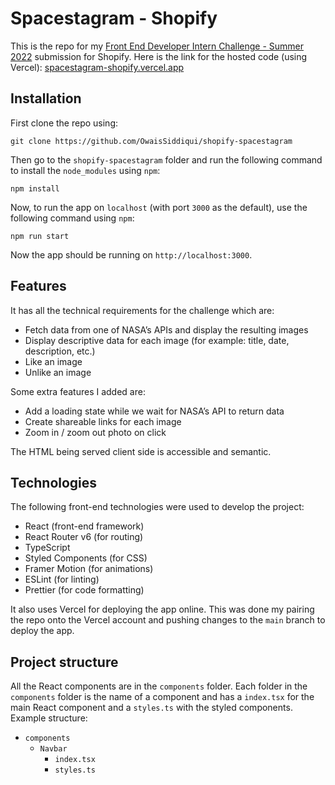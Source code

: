 # Spacestagram - Shopify

This is the repo for my [Front End Developer Intern Challenge - Summer 2022](https://docs.google.com/document/d/13zXpyrC2yGxoLXKktxw2VJG2Jw8SdUfliLM-bYQLjqE/edit#) submission for Shopify. Here is the link for the hosted code (using Vercel): [spacestagram-shopify.vercel.app](http://spacestagram-shopify.vercel.app/ "spacestagram-shopify.vercel.app")


## Installation

First clone the repo using:

    git clone https://github.com/OwaisSiddiqui/shopify-spacestagram

Then go to the `shopify-spacestagram` folder and run the following command to install the `node_modules` using `npm`:

    npm install

Now, to run the app on `localhost` (with port `3000` as the default), use the following command using `npm`:

    npm run start
    
Now the app should be running on `http://localhost:3000`.

## Features

It has all the technical requirements for the challenge which are:

 - Fetch data from one of NASA’s APIs and display the resulting images
-   Display descriptive data for each image (for example: title, date, description, etc.)
-   Like an image
-   Unlike an image

Some extra features I added are:

 - Add a loading state while we wait for NASA’s API to return data
 - Create shareable links for each image
 - Zoom in / zoom out photo on click

The HTML being served client side is accessible and semantic.

## Technologies

The following front-end technologies were used to develop the project:

 - React (front-end framework)
 - React Router v6 (for routing)
 - TypeScript
 - Styled Components (for CSS)
 - Framer Motion (for animations)
 - ESLint (for linting)
 - Prettier (for code formatting)

It also uses Vercel for deploying the app online. This was done my pairing the repo onto the Vercel account and pushing changes to the `main` branch to deploy the app.

## Project structure

All the React components are in the `components` folder. Each folder in the `components` folder is the name of a component and has a `index.tsx` for the main React component and a `styles.ts` with the styled components. Example structure:

- `components`
	- `Navbar`
		- `index.tsx`
		- `styles.ts`

